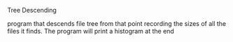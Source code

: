 Tree Descending 

program that descends file tree from that point recording the sizes of all the files it finds. 
The program will print a histogram at the end
